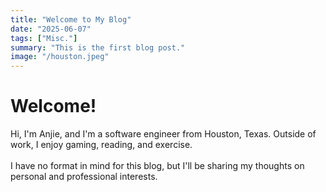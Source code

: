 ```yaml
---
title: "Welcome to My Blog"
date: "2025-06-07"
tags: ["Misc."]
summary: "This is the first blog post."
image: "/houston.jpeg"
---
```


# Welcome!

Hi, I'm Anjie, and I'm a software engineer from Houston, Texas. Outside of work, I enjoy gaming, reading, and exercise.<br><br>
I have no format in mind for this blog, but I'll be sharing my thoughts on personal and professional interests.

